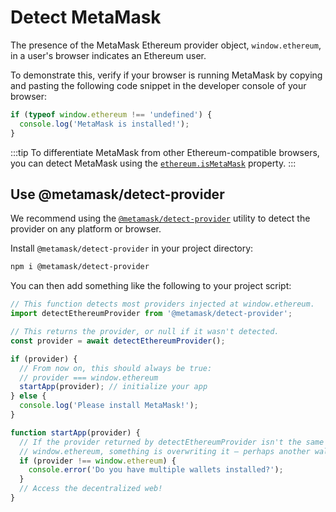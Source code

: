 # Detect MetaMask

The presence of the MetaMask Ethereum provider object, `window.ethereum`, in a user's browser
indicates an Ethereum user.

To demonstrate this, verify if your browser is running MetaMask by copying and pasting the following
code snippet in the developer console of your browser:

```javascript
if (typeof window.ethereum !== 'undefined') {
  console.log('MetaMask is installed!');
}
```

:::tip
To differentiate MetaMask from other Ethereum-compatible browsers, you can detect MetaMask using the
[`ethereum.isMetaMask`](../reference/provider-api.md#ethereumismetamask) property.
:::

## Use @metamask/detect-provider

We recommend using the [`@metamask/detect-provider`](https://github.com/MetaMask/detect-provider)
utility to detect the provider on any platform or browser.

Install `@metamask/detect-provider` in your project directory:

```bash
npm i @metamask/detect-provider
```

You can then add something like the following to your project script:

```javascript
// This function detects most providers injected at window.ethereum.
import detectEthereumProvider from '@metamask/detect-provider';

// This returns the provider, or null if it wasn't detected.
const provider = await detectEthereumProvider();

if (provider) {
  // From now on, this should always be true:
  // provider === window.ethereum
  startApp(provider); // initialize your app
} else {
  console.log('Please install MetaMask!');
}

function startApp(provider) {
  // If the provider returned by detectEthereumProvider isn't the same as
  // window.ethereum, something is overwriting it – perhaps another wallet.
  if (provider !== window.ethereum) {
    console.error('Do you have multiple wallets installed?');
  }
  // Access the decentralized web!
}
```
